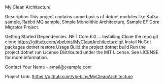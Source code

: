 My Clean Architecture

Description
This project contains some basics of dotnet modules like Kafka sample, Rabbit MQ sample, Simple Monolithic Architecture, Sample EF Core Migrator Project.

Getting Started
Dependencies
.NET Core 6.0
…
Installing
Clone the repo
git clone https://github.com/vbebins/MyCleanArchitecture.git
Install NuGet packages
dotnet restore
Usage
Build the project
dotnet build
Run the project
dotnet run
License
Distributed under the MIT License. See LICENSE for more information.

Contact
Your Name - email@example.com

Project Link: (https://github.com/vbebins/MyCleanArchitecture
